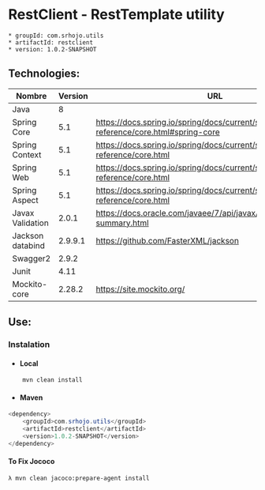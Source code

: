 # RestClient - RestTemplate utility

	* groupId: com.srhojo.utils
	* artifactId: restclient
	* version: 1.0.2-SNAPSHOT

## Technologies: <a name="Technologies">

| Nombre           | Version | URL                                    |
| ---------------  | ------- | -------------------------------------- |
| Java             | 8       |                                        |
| Spring Core      | 5.1     | https://docs.spring.io/spring/docs/current/spring-framework-reference/core.html#spring-core | 
| Spring Context   | 5.1     | https://docs.spring.io/spring/docs/current/spring-framework-reference/core.html |
| Spring Web       | 5.1     | https://docs.spring.io/spring/docs/current/spring-framework-reference/core.html |
| Spring Aspect    | 5.1     | https://docs.spring.io/spring/docs/current/spring-framework-reference/core.html |
| Javax Validation | 2.0.1   | https://docs.oracle.com/javaee/7/api/javax/validation/package-summary.html |
| Jackson databind | 2.9.9.1 | https://github.com/FasterXML/jackson |
| Swagger2         | 2.9.2   |  |	
| Junit            | 4.11    |  |	
| Mockito-core     | 2.28.2  | https://site.mockito.org/ |	


## Use: <a name="howtouse">

### Instalation <a name="instalation">
* ####  Local <a name="local">
```java
    mvn clean install
```
* #### Maven <a name="maven">
```java
<dependency>
    <groupId>com.srhojo.utils</groupId>
    <artifactId>restclient</artifactId>
    <version>1.0.2-SNAPSHOT</version>
</dependency>
```


#### To Fix Jococo
	λ mvn clean jacoco:prepare-agent install
